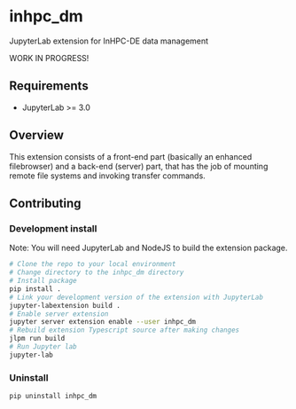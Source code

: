 # inhpc_dm

JupyterLab extension for InHPC-DE data management

WORK IN PROGRESS!

## Requirements

* JupyterLab >= 3.0

## Overview

This extension consists of a front-end part (basically an enhanced filebrowser) and a back-end (server) part,
that has the job of mounting remote file systems and invoking transfer commands.


## Contributing

### Development install

Note: You will need JupyterLab and NodeJS to build the extension package.

```bash
# Clone the repo to your local environment
# Change directory to the inhpc_dm directory
# Install package
pip install .
# Link your development version of the extension with JupyterLab
jupyter-labextension build .
# Enable server extension
jupyter server extension enable --user inhpc_dm
# Rebuild extension Typescript source after making changes
jlpm run build
# Run Jupyter lab
jupyter-lab
```

### Uninstall

```bash
pip uninstall inhpc_dm
```
